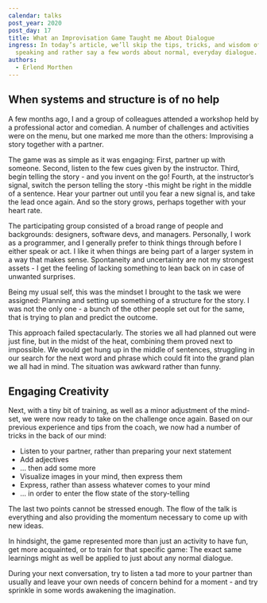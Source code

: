 ```yaml
---
calendar: talks
post_year: 2020
post_day: 17
title: What an Improvisation Game Taught me About Dialogue
ingress: In today’s article, we’ll skip the tips, tricks, and wisdom of public
  speaking and rather say a few words about normal, everyday dialogue.
authors:
  - Erlend Morthen
---
```

## When systems and structure is of no help

A few months ago, I and a group of colleagues attended a workshop held by a professional actor and comedian. A number of challenges and activities were on the menu, but one marked me more than the others: Improvising a story together with a partner.

The game was as simple as it was engaging: First, partner up with someone. Second, listen to the few cues given by the instructor. Third, begin telling the story - and you invent on the go! Fourth, at the instructor’s signal, switch the person telling the story -this might be right in the middle of a sentence. Hear your partner out until you fear a new signal is, and take the lead once again. And so the story grows, perhaps together with your heart rate.

The participating group consisted of a broad range of people and backgrounds: designers, software devs, and managers. Personally, I work as a programmer, and I generally prefer to think things through before I either speak or act. I like it when things are being part of a larger system in a way that makes sense. Spontaneity and uncertainty are not my strongest assets - I get the feeling of lacking something to lean back on in case of unwanted surprises.

Being my usual self, this was the mindset I brought to the task we were assigned: Planning and setting up something of a structure for the story. I was not the only one - a bunch of the other people set out for the same, that is trying to plan and predict the outcome. 

This approach failed spectacularly. The stories we all had planned out were just fine, but in the midst of the heat, combining them proved next to impossible. We would get hung up in the middle of sentences, struggling in our search for the next word and phrase which could fit into the grand plan we all had in mind. The situation was awkward rather than funny.

## **Engaging Creativity**

Next, with a tiny bit of training, as well as a minor adjustment of the mind-set, we were now ready to take on the challenge once again. Based on our previous experience and tips from the coach, we now had a number of tricks in the back of our mind:

* Listen to your partner, rather than preparing your next statement
* Add adjectives
* … then add some more
* Visualize images in your mind, then express them
* Express, rather than assess whatever comes to your mind
* … in order to enter the flow state of the story-telling

The last two points cannot be stressed enough. The flow of the talk is everything and also providing the momentum necessary to come up with new ideas.

In hindsight, the game represented more than just an activity to have fun, get more acquainted, or to train for that specific game: The exact same learnings might as well be applied to just about any normal dialogue. 

During your next conversation, try to listen a tad more to your partner than usually and leave your own needs of concern behind for a moment - and try sprinkle in some words awakening the imagination.